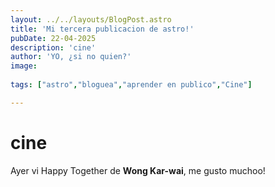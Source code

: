 ```yaml
---
layout: ../../layouts/BlogPost.astro
title: 'Mi tercera publicacion de astro!'
pubDate: 22-04-2025
description: 'cine'
author: 'YO, ¿si no quien?'
image:
    
tags: ["astro","bloguea","aprender en publico","Cine"]

---
```


#  cine



Ayer vi Happy Together de **Wong Kar-wai**, me gusto muchoo! 

